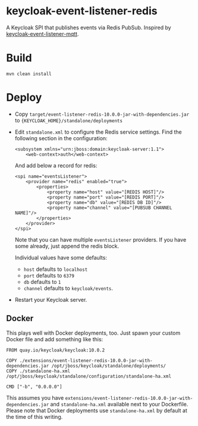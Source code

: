 # keycloak-event-listener-redis

A Keycloak SPI that publishes events via Redis PubSub. Inspired by
[keycloak-event-listener-mqtt](https://github.com/softwarefactory-project/keycloak-event-listener-mqtt).

# Build

```
mvn clean install
```

# Deploy

* Copy `target/event-listener-redis-10.0.0-jar-with-dependencies.jar` to `{KEYCLOAK_HOME}/standalone/deployments`
* Edit `standalone.xml` to configure the Redis service settings. Find the following section in the configuration:

    ```
    <subsystem xmlns="urn:jboss:domain:keycloak-server:1.1">
        <web-context>auth</web-context>
    ```

    And add below a record for redis:

    ```
    <spi name="eventsListener">
        <provider name="redis" enabled="true">
            <properties>
                <property name="host" value="[REDIS HOST]"/>
                <property name="port" value="[REDIS PORT]"/>
                <property name="db" value="[REDIS DB ID]"/>
                <property name="channel" value="[PUBSUB CHANNEL NAME]"/>
            </properties>
        </provider>
    </spi>
    ```

    Note that you can have multiple `eventsListener` providers. If you have some
    already, just append the redis block.

    Individual values have some defaults:

    - `host` defaults to `localhost`
    - `port` defaults to `6379`
    - `db` defaults to `1`
    - `channel` defaults to `keycloak/events`.

* Restart your Keycloak server.


## Docker

This plays well with Docker deployments, too. Just spawn your custom Docker
file and add something like this:

```
FROM quay.io/keycloak/keycloak:10.0.2

COPY ./extensions/event-listener-redis-10.0.0-jar-with-dependencies.jar /opt/jboss/keycloak/standalone/deployments/
COPY ./standalone-ha.xml /opt/jboss/keycloak/standalone/configuration/standalone-ha.xml

CMD ["-b", "0.0.0.0"]
```

This assumes you have
`extensions/event-listener-redis-10.0.0-jar-with-dependencies.jar` and
`standalone-ha.xml` available next to your Dockerfile. Please note that Docker
deployments use `standalone-ha.xml` by default at the time of this writing.
